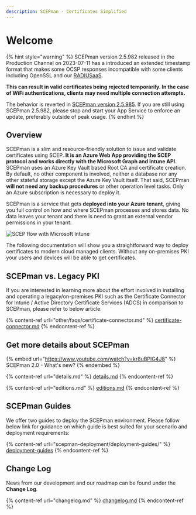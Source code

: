 ```yaml
---
description: SCEPman - Certificates Simplified
---
```


# Welcome

{% hint style="warning" %}
SCEPman version 2.5.982 released in the Production Channel on 2023-07-11 has a introduced an extended timestamp format that makes some OCSP responses incompatible with some clients including OpenSSL and our [RADIUSaaS](https://www.radius-as-a-service.com/).&#x20;

**This can result in valid certificates being rejected temporarily. In the case of WiFi authentications, clients may need multiple connection attempts.**

The behavior is reverted in [SCEPman version 2.5.985](changelog.md#scepman-2.5.895). If you are still using SCEPman 2.5.982, please stop and start your App Service to enforce an update, preferably outside of peak usage.
{% endhint %}

## Overview

SCEPman is a slim and resource-friendly solution to issue and validate certificates using SCEP. **It is an Azure Web App providing the SCEP protocol and works directly with the Microsoft Graph and Intune API.** SCEPman uses an Azure Key Vault based Root CA and certificate creation. By default, no other component is involved, neither a database nor any other stateful storage except the Azure Key Vault itself. That said, SCEPman **will not need any backup procedures** or other operation level tasks. Only an Azure subscription is necessary to deploy it.

SCEPman is a service that gets **deployed into your Azure tenant**, giving you full control on how and where SCEPman processes and stores data. No data leaves your tenant and there is need to grant an external vendor permissions in your tenant.

![SCEP flow with Microsoft Intune](.gitbook/assets/scepman-flowchart.webp)

The following documentation will show you a straightforward way to deploy certificates to modern cloud managed clients. Without any on-premises PKI your users and devices will be able to get certificates.

## SCEPman vs. Legacy PKI

If you are interested in learning more about the effort involved in installing and operating a legacy/on-premises PKI such as the Certificate Connector for Intune / Active Directory Certificate Services (ADCS) in comparison to SCEPman, please refer to below article.

{% content-ref url="other/faqs/certificate-connector.md" %}
[certificate-connector.md](other/faqs/certificate-connector.md)
{% endcontent-ref %}

## Get more details about SCEPman

{% embed url="https://www.youtube.com/watch?v=kr8uBPlG4J8" %}
SCEPman 2.0 - What's new?
{% endembed %}

{% content-ref url="details.md" %}
[details.md](details.md)
{% endcontent-ref %}

{% content-ref url="editions.md" %}
[editions.md](editions.md)
{% endcontent-ref %}

## SCEPman Guides

We offer two guides to deploy the SCEPman environment. Please follow below link for guidance on which guide is best suited for your scenario and deployment requirements:

{% content-ref url="scepman-deployment/deployment-guides/" %}
[deployment-guides](scepman-deployment/deployment-guides/)
{% endcontent-ref %}

## Change Log

News from our development and our roadmap can be found under the **Change Log**.

{% content-ref url="changelog.md" %}
[changelog.md](changelog.md)
{% endcontent-ref %}
